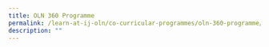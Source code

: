 ```yaml
---
title: OLN 360 Programme
permalink: /learn-at-ij-oln/co-curricular-programmes/oln-360-programme/
description: ""
---
```




